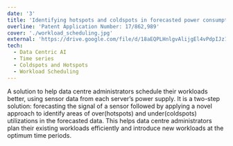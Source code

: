 ```yaml
---
date: '3'
title: 'Identifying hotspots and coldspots in forecasted power consumption data in an IT data center for workload scheduling'
overline: 'Patent Application Number: 17/862,989'
cover: './workload_scheduling.jpg'
external: 'https://drive.google.com/file/d/18aEQPLHnlgvAlijgEl4vPdpIJz1zpFc1/view?usp=sharing'
tech:
  - Data Centric AI
  - Time series
  - Coldspots and Hotspots
  - Workload Scheduling
---
```


A solution to help data centre administrators schedule their workloads better, using sensor data from each server’s power supply. It is a two-step solution: forecasting the signal of a sensor followed by applying a novel approach to identify areas of over(hotspots) and under(coldspots) utilizations in the forecasted data. This helps data centre administrators plan their existing workloads efficiently and introduce new workloads at the optimum time periods.
